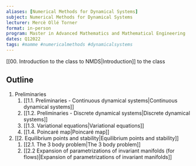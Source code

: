 ```yaml
---
aliases: [Numerical Methods for Dynamical Systems]
subject: Numerical Methods for Dynamical Systems
lecturer: Mercè Ollé Torner
format: in-person
program: Master in Advanced Mathematics and Mathematical Engineering
dates: Q12022
tags: #mamme #numericalmethods #dynamicalsystems
---
```


[[00. Introduction to the class to NMDS|Introduction]] to the class
## Outline
1. Preliminaries
	1. [[1.1. Preliminaries - Continuous dynamical systems|Continuous dynamical systems]]
	2. [[1.2. Preliminaries - Discrete dynamical systems|Discrete dynamical systems]]
	3. [[1.3. Variational equations|Variational equations]]
	4. [[1.4. Poincaré map|Poincaré map]]
1. [[2. Equilibrium points and stability|Equilibrium points and stability]]
	1. [[2.1. The 3 body problem|The 3 body problem]]
	2. [[2.2 Expansion of parametrizations of invariant manifolds (for flows)|Expansion of parametrizations of invariant manifolds]]
	